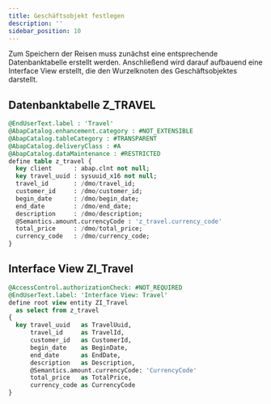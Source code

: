 ```yaml
---
title: Geschäftsobjekt festlegen
description: ''
sidebar_position: 10
---
```


Zum Speichern der Reisen muss zunächst eine entsprechende Datenbanktabelle erstellt werden. Anschließend wird darauf aufbauend eine Interface View erstellt, die den Wurzelknoten des Geschäftsobjektes darstellt.

## Datenbanktabelle Z_TRAVEL
```sql
@EndUserText.label : 'Travel'
@AbapCatalog.enhancement.category : #NOT_EXTENSIBLE
@AbapCatalog.tableCategory : #TRANSPARENT
@AbapCatalog.deliveryClass : #A
@AbapCatalog.dataMaintenance : #RESTRICTED
define table z_travel {
  key client      : abap.clnt not null;
  key travel_uuid : sysuuid_x16 not null;
  travel_id       : /dmo/travel_id;
  customer_id     : /dmo/customer_id;
  begin_date      : /dmo/begin_date;
  end_date        : /dmo/end_date;
  description     : /dmo/description;
  @Semantics.amount.currencyCode : 'z_travel.currency_code'
  total_price     : /dmo/total_price;
  currency_code   : /dmo/currency_code;
}
```

## Interface View ZI_Travel
```sql
@AccessControl.authorizationCheck: #NOT_REQUIRED
@EndUserText.label: 'Interface View: Travel'
define root view entity ZI_Travel
  as select from z_travel
{
  key travel_uuid   as TravelUuid,
      travel_id     as TravelId,
      customer_id   as CustomerId,
      begin_date    as BeginDate,
      end_date      as EndDate,
      description   as Description,
      @Semantics.amount.currencyCode: 'CurrencyCode'
      total_price   as TotalPrice,
      currency_code as CurrencyCode
}
```
